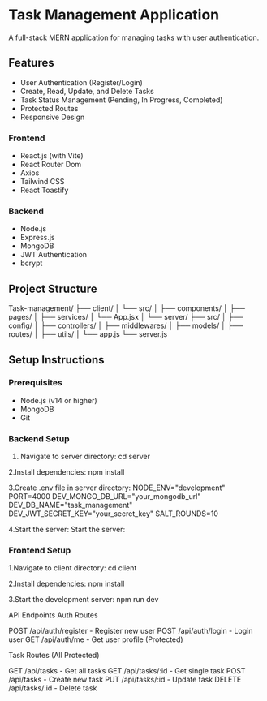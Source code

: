 # Task Management Application

A full-stack MERN application for managing tasks with user authentication.

## Features

- User Authentication (Register/Login)
- Create, Read, Update, and Delete Tasks
- Task Status Management (Pending, In Progress, Completed)
- Protected Routes
- Responsive Design


### Frontend
- React.js (with Vite)
- React Router Dom
- Axios
- Tailwind CSS
- React Toastify

### Backend
- Node.js
- Express.js
- MongoDB
- JWT Authentication
- bcrypt

## Project Structure

Task-management/
├── client/
│   └── src/
│       ├── components/
│       ├── pages/
│       ├── services/
│       └── App.jsx
│
└── server/
├── src/
│   ├── config/
│   ├── controllers/
│   ├── middlewares/
│   ├── models/
│   ├── routes/
│   ├── utils/
│   └── app.js
└── server.js

## Setup Instructions

### Prerequisites
- Node.js (v14 or higher)
- MongoDB
- Git

### Backend Setup
1. Navigate to server directory:
cd server

2.Install dependencies:
npm install

3.Create .env file in server directory:
NODE_ENV="development"
PORT=4000
DEV_MONGO_DB_URL="your_mongodb_url"
DEV_DB_NAME="task_management"
DEV_JWT_SECRET_KEY="your_secret_key"
SALT_ROUNDS=10

4.Start the server:
Start the server:

### Frontend Setup

1.Navigate to client directory:
cd client

2.Install dependencies:
npm install

3.Start the development server:
npm run dev

API Endpoints
Auth Routes

POST /api/auth/register - Register new user
POST /api/auth/login - Login user
GET /api/auth/me - Get user profile (Protected)

Task Routes (All Protected)

GET /api/tasks - Get all tasks
GET /api/tasks/:id - Get single task
POST /api/tasks - Create new task
PUT /api/tasks/:id - Update task
DELETE /api/tasks/:id - Delete task


    
